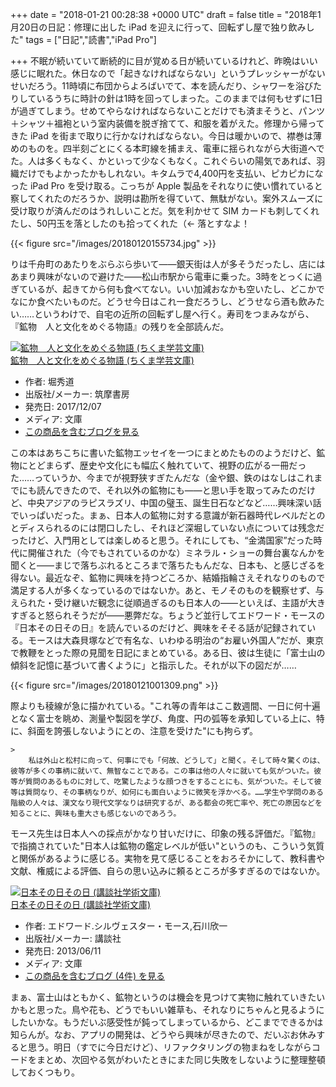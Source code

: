 
+++
date = "2018-01-21 00:28:38 +0000 UTC"
draft = false
title = "2018年1月20日の日記：修理に出した iPad を迎えに行って、回転ずし屋で独り飲みした"
tags = ["日記","読書","iPad Pro"]

+++
不眠が続いていて断続的に目が覚める日が続いているけれど、昨晩はいい感じに眠れた。休日なので「起きなければならない」というプレッシャーがないせいだろう。11時頃に布団からよろばいでて、本を読んだり、シャワーを浴びたりしているうちに時計の針は1時を回ってしまった。このままでは何もせずに1日が過ぎてしまう。せめてやらなければならないことだけでも済まそうと、パンツ＋シャツ＋褞袍という室内装備を脱ぎ捨てて、和服を着がえた。修理から帰ってきた iPad を街まで取りに行かなければならない。今日は暖かいので、襟巻は薄めのものを。四半刻ごとにくる本町線を捕まえ、電車に揺られながら大街道へでた。人は多くもなく、かといって少なくもなく。これぐらいの陽気であれば、羽織だけでもよかったかもしれない。キタムラで4,400円を支払い、ピカピカになった iPad Pro を受け取る。こっちが Apple 製品をそれなりに使い慣れていると察してくれたのだろうか、説明は勘所を得ていて、無駄がない。案外スムーズに受け取りが済んだのはうれしいことだ。気を利かせて SIM カードも刺してくれたし、50円玉を落としたのも拾ってくれた（← 落とすなよ！

{{< figure src="/images/20180120155734.jpg"  >}}

りは千舟町のあたりをぶらぶら歩いて――銀天街は人が多そうだったし、店にはあまり興味がないので避けた――松山市駅から電車に乗った。3時をとっくに過ぎているが、起きてから何も食べてない。いい加減おなかも空いたし、どこかでなにか食べたいものだ。どうせ今日はこれ一食だろうし、どうせなら酒も飲みたい……というわけで、自宅の近所の回転ずし屋へ行く。寿司をつまみながら、『鉱物　人と文化をめぐる物語』の残りを全部読んだ。<div class="hatena-asin-detail"><a href="http://www.amazon.co.jp/exec/obidos/ASIN/4480098356/bestylesnet-22/"><img src="https://images-fe.ssl-images-amazon.com/images/I/51vLslR8zdL._SL160_.jpg" class="hatena-asin-detail-image" alt="鉱物　人と文化をめぐる物語 (ちくま学芸文庫)" title="鉱物　人と文化をめぐる物語 (ちくま学芸文庫)"/></a><div class="hatena-asin-detail-info"><a href="http://www.amazon.co.jp/exec/obidos/ASIN/4480098356/bestylesnet-22/">鉱物　人と文化をめぐる物語 (ちくま学芸文庫)</a><ul><li><span class="hatena-asin-detail-label">作者:</span> 堀秀道</li><li><span class="hatena-asin-detail-label">出版社/メーカー:</span> 筑摩書房</li><li><span class="hatena-asin-detail-label">発売日:</span> 2017/12/07</li><li><span class="hatena-asin-detail-label">メディア:</span> 文庫</li><li><a href="http://d.hatena.ne.jp/asin/4480098356/bestylesnet-22" target="_blank">この商品を含むブログを見る</a></li></ul></div><div class="hatena-asin-detail-foot"></div></div>この本はあちこちに書いた鉱物エッセイを一つにまとめたもののようだけど、鉱物にとどまらず、歴史や文化にも幅広く触れていて、視野の広がる一冊だった……っていうか、今までが視野狭すぎたんだな（金や銀、鉄のはなしはこれまでにも読んできたので、それ以外の鉱物にも――と思い手を取ってみたのだけど、中央アジアのラピスラズリ、中国の璧玉、誕生日石などなど……興味深い話でいっぱいだった。まぁ、日本人の鉱物に対する意識が新石器時代レベルだとのとディスられるのには閉口したし、それほど深堀していない点については残念だったけど、入門用としては楽しめると思う。それにしても、“金満国家”だった時代に開催された（今でもされているのかな）ミネラル・ショーの舞台裏なんかを聞くと――まじで落ちぶれるところまで落ちたもんだな、日本も、と感じざるを得ない。最近なぞ、鉱物に興味を持つどころか、結婚指輪さえそれなりのもので満足する人が多くなっているのではないか。あと、モノそのものを観察せず、与えられた・受け継いだ観念に従順過ぎるのも日本人の――といえば、主語が大きすぎると怒られそうだが――悪弊だな。ちょうど並行してエドワード・モースの『日本その日その日』を読んでいるのだけど、興味をそそる話が記録されている。モースは大森貝塚などで有名な、いわゆる明治の“お雇い外国人”だが、東京で教鞭をとった際の見聞を日記にまとめている。ある日、彼は生徒に「富士山の傾斜を記憶に基づいて書くように」と指示した。それが以下の図だが……

{{< figure src="/images/20180121001309.png"  >}}

際よりも稜線が急に描かれている。"これ等の青年はここ数週間、一日に何十遍となく富士を眺め、測量や製図を学び、角度、円の弧等を承知している上に、特に、斜面を誇張しないようにとの、注意を受けた"にも拘らず。

    >
        私は外山と松村に向って、何事にでも「何故、どうして」と聞く。そして時々驚くのは、彼等が多くの事柄に就いて、無智なことである。この事は他の人々に就いても気がついた。彼等が質問のあるものに対して、吃驚したような顔つきをすることにも、気がついた。そして彼等は質問なり、その事柄なりが、如何にも面白いように微笑を浮かべる。……学生や学問のある階級の人々は、漢文なり現代文学なりは研究するが、ある都会の死亡率や、死亡の原因などを知ることに、興味も重大さも感じないのであろう。

    
モース先生は日本人への採点がかなり甘いだけに、印象の残る評価だ。『鉱物』で指摘されていた"日本人は鉱物の鑑定レベルが低い"というのも、こういう気質と関係があるように感じる。実物を見て感じることをおろそかにして、教科書や文献、権威による評価、自らの思い込みに頼るところが多すぎるのではないか。<div class="hatena-asin-detail"><a href="http://www.amazon.co.jp/exec/obidos/ASIN/4062921782/bestylesnet-22/"><img src="https://images-fe.ssl-images-amazon.com/images/I/41BYcp7sYJL._SL160_.jpg" class="hatena-asin-detail-image" alt="日本その日その日 (講談社学術文庫)" title="日本その日その日 (講談社学術文庫)"/></a><div class="hatena-asin-detail-info"><a href="http://www.amazon.co.jp/exec/obidos/ASIN/4062921782/bestylesnet-22/">日本その日その日 (講談社学術文庫)</a><ul><li><span class="hatena-asin-detail-label">作者:</span> エドワード.シルヴェスター・モース,石川欣一</li><li><span class="hatena-asin-detail-label">出版社/メーカー:</span> 講談社</li><li><span class="hatena-asin-detail-label">発売日:</span> 2013/06/11</li><li><span class="hatena-asin-detail-label">メディア:</span> 文庫</li><li><a href="http://d.hatena.ne.jp/asin/4062921782/bestylesnet-22" target="_blank">この商品を含むブログ (4件) を見る</a></li></ul></div><div class="hatena-asin-detail-foot"></div></div>まぁ、富士山はともかく、鉱物というのは機会を見つけて実物に触れていきたいかもと思った。鳥や花も、どうでもいい雑草も、それなりにちゃんと見るようにしたいかな。もうだいぶ感受性が鈍ってしまっているから、どこまでできるかは知らんが。なお、アプリの開発は、どうやら興味が尽きたので、だいぶお休みすると思う。明日（すでに今日だけど）、リファクタリングの物まねをしながらコードをまとめ、次回やる気がわいたときにまた同じ失敗をしないように整理整頓しておくつもり。


